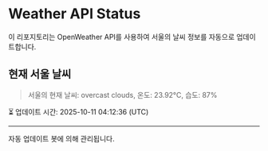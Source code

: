 
# Weather API Status

이 리포지토리는 OpenWeather API를 사용하여 서울의 날씨 정보를 자동으로 업데이트합니다.

## 현재 서울 날씨
> 서울의 현재 날씨: overcast clouds, 온도: 23.92°C, 습도: 87%

⏳ 업데이트 시간: 2025-10-11 04:12:36 (UTC)

---
자동 업데이트 봇에 의해 관리됩니다.
